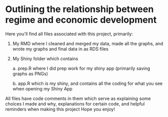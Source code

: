 # Outlining the relationship between regime and economic development
Here you'll find all files associated with this project, primarily:
1. My RMD where I cleaned and merged my data, made all the graphs, and wrote my graphs and final data in as RDS files
2. My Shiny folder which contains
  
    a. prep.R where I did prep work for my shiny app (primarily saving graphs as PNGs)
  
    b. app.R which is my shiny, and contains all the coding for what you see when opening my Shiny App
  
All files have code comments in them which serve as explaining some choices I made and why, explanations for certain code, and helpful reminders when making this project
Hope you enjoy!
